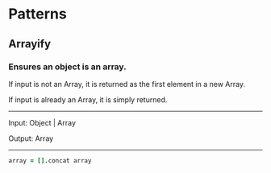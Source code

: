 # Patterns

## Arrayify

### Ensures an object is an array.

If input is not an Array, it is returned as the first element in a new Array.

If input is already an Array, it is simply returned.

----

Input: Object | Array

Output: Array

----

```coffee
array = [].concat array
```
